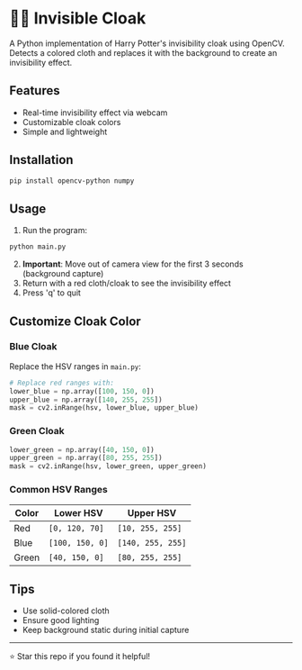 # 🧙‍♂️ Invisible Cloak

A Python implementation of Harry Potter's invisibility cloak using OpenCV. Detects a colored cloth and replaces it with the background to create an invisibility effect.

## Features
- Real-time invisibility effect via webcam
- Customizable cloak colors
- Simple and lightweight

## Installation
```bash
pip install opencv-python numpy
```

## Usage
1. Run the program:
```bash
python main.py
```

2. **Important**: Move out of camera view for the first 3 seconds (background capture)
3. Return with a red cloth/cloak to see the invisibility effect
4. Press 'q' to quit

## Customize Cloak Color

### Blue Cloak
Replace the HSV ranges in `main.py`:
```python
# Replace red ranges with:
lower_blue = np.array([100, 150, 0])
upper_blue = np.array([140, 255, 255])
mask = cv2.inRange(hsv, lower_blue, upper_blue)
```

### Green Cloak
```python
lower_green = np.array([40, 150, 0])
upper_green = np.array([80, 255, 255])
mask = cv2.inRange(hsv, lower_green, upper_green)
```

### Common HSV Ranges
| Color | Lower HSV | Upper HSV |
|-------|-----------|-----------|
| Red | `[0, 120, 70]` | `[10, 255, 255]` |
| Blue | `[100, 150, 0]` | `[140, 255, 255]` |
| Green | `[40, 150, 0]` | `[80, 255, 255]` |

## Tips
- Use solid-colored cloth
- Ensure good lighting
- Keep background static during initial capture

---
⭐ Star this repo if you found it helpful!
